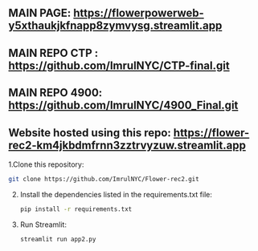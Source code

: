 ## MAIN PAGE: https://flowerpowerweb-y5xthaukjkfnapp8zymvysg.streamlit.app
## MAIN REPO CTP : https://github.com/ImrulNYC/CTP-final.git
## MAIN REPO 4900: https://github.com/ImrulNYC/4900_Final.git

## Website hosted using this repo: https://flower-rec2-km4jkbdmfrnn3zztrvyzuw.streamlit.app


1.Clone this repository:
   ```sh
   git clone https://github.com/ImrulNYC/Flower-rec2.git
   ```
2. Install the dependencies listed in the requirements.txt file:
   ```sh
   pip install -r requirements.txt
   ```
3. Run Streamlit:
   ```sh
   streamlit run app2.py
